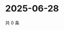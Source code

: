 # 2025-06-28

共 0 条

<!-- BEGIN ZHIHUQUESTIONS -->
<!-- 最后更新时间 Sat Jun 28 2025 05:10:25 GMT+0800 (China Standard Time) -->

<!-- END ZHIHUQUESTIONS -->
